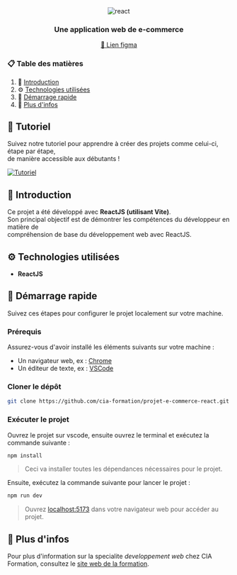 <div align="center">
  <div align="center">
    <img src="https://img.shields.io/badge/-REACT-black?style=for-the-badge&logoColor=white&logo=react&color=blue" alt="react" />
  </div>
  <h3 align="center">Une application web de e-commerce</h3>
  <a align="center" href='https://www.figma.com/design/1adKZcdECK6WTJUvoiT7bj/Product-e-commerce-web-app?node-id=0-1&p=f&t=lZRQ3M6XpICjCiny-0'>🎨 Lien figma</a>
</div>

### 📋 Table des matières

1. 🤖 [Introduction](#introduction)
2. ⚙️ [Technologies utilisées](#tech-stack)
3. 🤸 [Démarrage rapide](#quick-start)
4. 🚀 [Plus d'infos](#more)

## 🚨 Tutoriel

Suivez notre tutoriel pour apprendre à créer des projets comme celui-ci, étape par étape,  
de manière accessible aux débutants !

[![Tutoriel](https://github.com/sujatagunale/EasyRead/assets/151519281/1736fca5-a031-4854-8c09-bc110e3bc16d)](#)

## 🤖 Introduction  

Ce projet a été développé avec **ReactJS (utilisant Vite)**.  
Son principal objectif est de démontrer les compétences du développeur en matière de  
compréhension de base du développement web avec ReactJS.

## ⚙️ Technologies utilisées

- **ReactJS**

## 🤸 Démarrage rapide

Suivez ces étapes pour configurer le projet localement sur votre machine.  

### **Prérequis**

Assurez-vous d'avoir installé les éléments suivants sur votre machine :

- Un navigateur web, ex : [Chrome](https://www.google.com/intl/fr/chrome/)  
- Un éditeur de texte, ex : [VSCode](https://code.visualstudio.com/)  

### **Cloner le dépôt**  

```bash
git clone https://github.com/cia-formation/projet-e-commerce-react.git
```

### **Exécuter le projet**

Ouvrez le projet sur vscode, ensuite ouvrez le terminal et exécutez la commande suivante :

```bash
npm install
```

> Ceci va installer toutes les dépendances nécessaires pour le projet.

Ensuite, exécutez la commande suivante pour lancer le projet :

```bash
npm run dev
```

> Ouvrez [localhost:5173](http://localhost:5173) dans votre navigateur web pour accéder au projet.

## 🚀 Plus d'infos

Pour plus d'information sur la specialite *developpement web* chez CIA Formation, consultez le [site web de la formation](https://cia-formation.com/formations/formation-dqp/dqp-developpement-d-applications-web).
